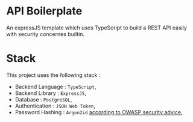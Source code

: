 # API Boilerplate

An expressJS template which uses TypeScript to build a REST API easily with
security concernes builtin.

# Stack

This project uses the following stack :

- Backend Language : `TypeScript`,
- Backend Library : `ExpressJS`,
- Database : `PostgreSQL`,
- Authentication : `JSON Web Token`,
- Password Hashing : `Argon2id` [according to OWASP security advice](https://cheatsheetseries.owasp.org/cheatsheets/Password_Storage_Cheat_Sheet.html#argon2id),
